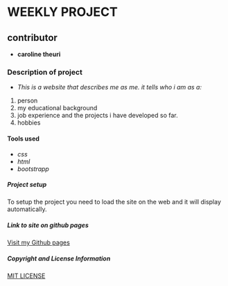 # WEEKLY PROJECT
## contributor
* **caroline theuri**
### Description of project
* _This is a website that describes me as me. it tells who i am as a:_
1. person
2. my educational background
3. job experience and the projects i have developed so far.
4. hobbies
#### Tools used
* _css_
* _html_
* _bootstrapp_
##### Project setup
To setup the project you need to load the site on the web and it will display automatically.
##### Link to site on github pages
[Visit my Github pages](caroltheuri.github.io)
##### Copyright and License Information
 [MIT LICENSE](license)
